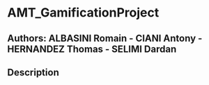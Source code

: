 # AMT_GamificationProject

## Authors: ALBASINI Romain - CIANI Antony - HERNANDEZ Thomas - SELIMI Dardan

## Description

